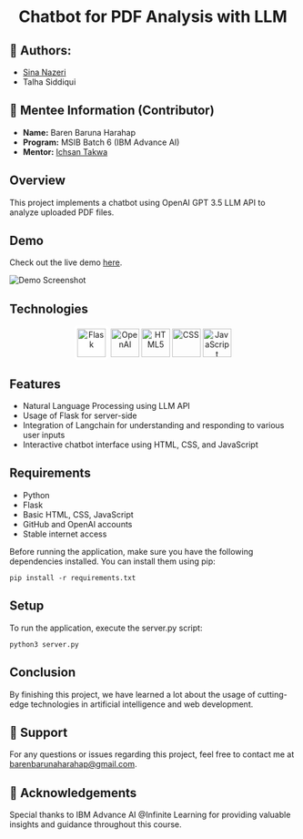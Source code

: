 <!-- Title -->
<h1 align="center">Chatbot for PDF Analysis with LLM</h1>

<!-- Author -->
<h2 align="left">📝 Authors:</h2>
<ul>
    <li><a href="https://www.linkedin.com/in/sina-nazeri/">Sina Nazeri</a></li>
    <li><a>Talha Siddiqui</a></li>
</ul>


<!-- Mentee Information -->
<h2 align="left">🚀 Mentee Information (Contributor)</h2>
<ul align="left">
    <li><strong>Name:</strong> Baren Baruna Harahap</li>
    <li><strong>Program:</strong> MSIB Batch 6 (IBM Advance AI)</li>
    <li><strong>Mentor:</strong> <a href="https://github.com/Ichsan-Takwa">Ichsan Takwa</a></li>
</ul>

<!-- Description -->
<h2 align="left">Overview</h2>
<p align="left">This project implements a chatbot using OpenAI GPT 3.5 LLM API to analyze uploaded PDF files.</p>

<!-- Demo Link -->
<h2 align="left">Demo</h2>
<p align="left">Check out the live demo <a href="https://chatbot-for-own-data.xs6r134s1i6.us-east.codeengine.appdomain.cloud/">here</a>.</p>
<img src="https://media.discordapp.net/attachments/1215173989455102053/1215174042290487407/image.png?ex=65fbca04&is=65e95504&hm=b18e92afd0c2d1f1a0d5da5621ed211bdccbf19f4c025452d9ca8f075c9da8ea&=&format=webp&quality=lossless&width=1193&height=671" alt="Demo Screenshot">

<!-- Technologies -->
<h2 align="left">Technologies</h2>
<p align="center">
    <img src="https://upload.wikimedia.org/wikipedia/commons/3/3c/Flask_logo.svg" alt="Flask" height="50" style="background-color: white; padding: 5px; border-radius: 5px;">
    <img src="https://static.cdnlogo.com/logos/o/29/OpenAI-Logo_800x800.png" alt="OpenAI" height="50"/>
    <img src="https://cdn.iconscout.com/icon/free/png-512/html5-10-569380.png" alt="HTML5" height="50"/>
    <img src="https://cdn.iconscout.com/icon/free/png-512/css-118-569410.png" alt="CSS" height="50"/>
    <img src="https://upload.wikimedia.org/wikipedia/commons/6/6a/JavaScript-logo.png" alt="JavaScript" height="50"/>
</p>

<!-- Features -->
<h2 align="left">Features</h2>
<ul>
    <li>Natural Language Processing using LLM API</li>
    <li>Usage of Flask for server-side</li>
    <li>Integration of Langchain for understanding and responding to various user inputs</li>
    <li>Interactive chatbot interface using HTML, CSS, and JavaScript</li>
</ul>

<!-- Requirements -->
<h2 align="left">Requirements</h2>
<ul>
    <li>Python</li>
    <li>Flask</li>
    <li>Basic HTML, CSS, JavaScript</li>
    <li>GitHub and OpenAI accounts</li>
    <li>Stable internet access</li>
</ul>

<p align="left">Before running the application, make sure you have the following dependencies installed. You can install them using pip:</p>

    pip install -r requirements.txt

<!-- Setup -->
<h2 align="left">Setup</h2>
<p align="left">To run the application, execute the server.py script:</p>

    python3 server.py

<!-- Conclusion -->
<h2 align="left">Conclusion</h2>
<p align="left">By finishing this project, we have learned a lot about the usage of cutting-edge technologies in artificial intelligence and web development.</p>

<!-- Support -->
<h2 align="left">📧 Support</h2>
<p align="left">For any questions or issues regarding this project, feel free to contact me at <a href="mailto:barenbarunaharahap@gmail.com">barenbarunaharahap@gmail.com</a>.</p>

<!-- Acknowledgements -->
<h2 align="left">🙏 Acknowledgements</h2>
<p align="left">Special thanks to IBM Advance AI @Infinite Learning for providing valuable insights and guidance throughout this course.</p>


